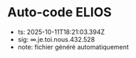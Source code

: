 # Auto-code ELIOS
- ts: 2025-10-11T18:21:03.394Z
- sig: ∞.je.toi.nous.432.528
- note: fichier généré automatiquement